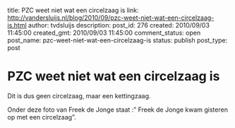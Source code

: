 title: PZC weet niet wat een circelzaag is
link: http://vandersluijs.nl/blog/2010/09/pzc-weet-niet-wat-een-circelzaag-is.html
author: tvdsluijs
description: 
post_id: 276
created: 2010/09/03 11:45:00
created_gmt: 2010/09/03 11:45:00
comment_status: open
post_name: pzc-weet-niet-wat-een-circelzaag-is
status: publish
post_type: post

# PZC weet niet wat een circelzaag is

Dit is dus geen circelzaag, maar een kettingzaag.  
  
Onder deze foto van Freek de Jonge staat :” Freek de Jonge kwam gisteren op met een circelzaag”.